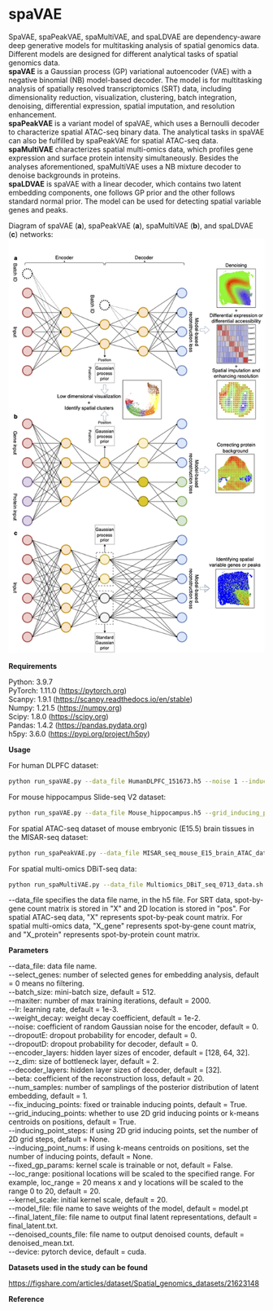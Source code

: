 # spaVAE

SpaVAE, spaPeakVAE, spaMultiVAE, and spaLDVAE are dependency-aware deep generative models for multitasking analysis of spatial genomics data. Different models are designed for different analytical tasks of spatial genomics data.<br/>
**spaVAE** is a Gaussian process (GP) variational autoencoder (VAE) with a negative binomial (NB) model-based decoder. The model is for multitasking analysis of spatially resolved transcriptomics (SRT) data, including dimensionality reduction, visualization, clustering, batch integration, denoising, differential expression, spatial imputation, and  resolution enhancement.<br/>
**spaPeakVAE** is a variant model of spaVAE, which uses a Bernoulli decoder to characterize spatial ATAC-seq binary data. The analytical tasks in spaVAE can also be fulfilled by spaPeakVAE for spatial ATAC-seq data.<br/>
**spaMultiVAE** characterizes spatial multi-omics data, which profiles gene expression and surface protein intensity simultaneously. Besides the analyses aforementioned, spaMultiVAE uses a NB mixture decoder to denoise backgrounds in proteins.<br/>
**spaLDVAE** is spaVAE with a linear decoder, which contains two latent embedding components, one follows GP prior and the other follows standard normal prior. The model can be used for detecting spatial variable genes and peaks. 

Diagram of spaVAE (**a**), spaPeakVAE (**a**), spaMultiVAE (**b**), and spaLDVAE (**c**) networks:
![alt text](https://github.com/ttgump/spaVAE/blob/main/network.png?raw=True)

**Requirements**

Python: 3.9.7<br/>
PyTorch: 1.11.0 (https://pytorch.org)<br/>
Scanpy: 1.9.1 (https://scanpy.readthedocs.io/en/stable)<br/>
Numpy: 1.21.5 (https://numpy.org)<br/>
Scipy: 1.8.0 (https://scipy.org)<br/>
Pandas: 1.4.2 (https://pandas.pydata.org)<br/>
h5py: 3.6.0 (https://pypi.org/project/h5py)<br/>

**Usage**

For human DLPFC dataset:

```sh
python run_spaVAE.py --data_file HumanDLPFC_151673.h5 --noise 1 --inducing_point_steps 6
```
For mouse hippocampus Slide-seq V2 dataset:

```sh
python run_spaVAE.py --data_file Mouse_hippocampus.h5 --grid_inducing_points False --inducing_point_nums 300
```

For spatial ATAC-seq dataset of mouse embryonic (E15.5) brain tissues in the MISAR-seq dataset:

```sh
python run_spaPeakVAE.py --data_file MISAR_seq_mouse_E15_brain_ATAC_data.h5 --inducing_point_steps 19
```

For spatial multi-omics DBiT-seq data:

```sh
python run_spaMultiVAE.py --data_file Multiomics_DBiT_seq_0713_data.sh --inducing_point_steps 15
```

--data_file specifies the data file name, in the h5 file. For SRT data, spot-by-gene count matrix is stored in "X" and 2D location is stored in "pos". For spatial ATAC-seq data, "X" represents spot-by-peak count matrix. For spatial multi-omics data, "X_gene" represents spot-by-gene count matrix, and "X_protein" represents spot-by-protein count matrix.

**Parameters**

--data_file: data file name.<br/>
--select_genes: number of selected genes for embedding analysis, default = 0 means no filtering.<br/>
--batch_size: mini-batch size, default = 512.<br/>
--maxiter: number of max training iterations, default = 2000.<br/>
--lr: learning rate, default = 1e-3.<br/>
--weight_decay: weight decay coefficient, default = 1e-2.<br/>
--noise: coefficient of random Gaussian noise for the encoder, default = 0.<br/>
--dropoutE: dropout probability for encoder, default = 0.<br/>
--dropoutD: dropout probability for decoder, default = 0.<br/>
--encoder_layers: hidden layer sizes of encoder, default = [128, 64, 32].<br/>
--z_dim: size of bottleneck layer, default = 2.<br/>
--decoder_layers: hidden layer sizes of decoder, default = [32].<br/>
--beta: coefficient of the reconstruction loss, default = 20.<br/>
--num_samples: number of samplings of the posterior distribution of latent embedding, default = 1.<br/>
--fix_inducing_points: fixed or trainable inducing points, default = True.<br/>
--grid_inducing_points: whether to use 2D grid inducing points or k-means centroids on positions, default = True.<br/>
--inducing_point_steps: if using 2D grid inducing points, set the number of 2D grid steps, default = None.<br/>
--inducing_point_nums: if using k-means centroids on positions, set the number of inducing points, default = None.<br/>
--fixed_gp_params: kernel scale is trainable or not, default = False.<br/>
--loc_range: positional locations will be scaled to the specified range. For example, loc_range = 20 means x and y locations will be scaled to the range 0 to 20, default = 20.<br/>
--kernel_scale: initial kernel scale, default = 20.<br/>
--model_file: file name to save weights of the model, default = model.pt<br/>
--final_latent_file: file name to output final latent representations, default = final_latent.txt.<br/>
--denoised_counts_file: file name to output denoised counts, default = denoised_mean.txt.<br/>
--device: pytorch device, default = cuda.<br/>

**Datasets used in the study can be found**

https://figshare.com/articles/dataset/Spatial_genomics_datasets/21623148

**Reference**
